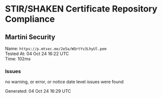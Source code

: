 # STIR/SHAKEN Certificate Repository Compliance

## Martini Security

Name: `https://p.mtsec.me/2e5a/WQrtYv3LhyUl.pem`\
Tested At: 04 Oct 24 16:22 UTC\
Time: 102ms

### Issues

no warning, or error, or notice date level issues were found

Generated: 04 Oct 24 16:29 UTC